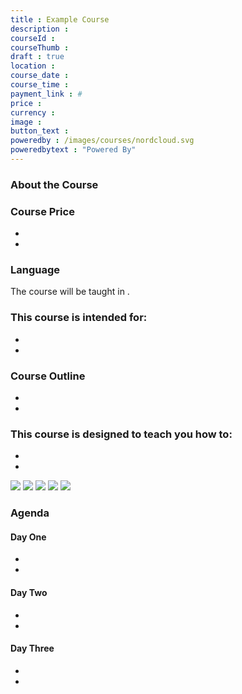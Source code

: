 ```yaml
---
title : Example Course 
description :
courseId : 
courseThumb : 
draft : true
location : 
course_date : 
course_time : 
payment_link : #
price : 
currency : 
image : 
button_text : 
poweredby : /images/courses/nordcloud.svg
poweredbytext : "Powered By"
---
```


### About the Course

### Course Price 

* 
* 

### Language

The course will be taught in .

### This course is intended for:

- 
- 

### Course Outline

- 
- 

### This course is designed to teach you how to:

- 
- 

![](src#right)
![](src#left)
![](src#floatright)
![](src#floatleft)
![](src#center)

### Agenda

#### Day One

- 
- 

#### Day Two

- 
- 

#### Day Three

- 
- 